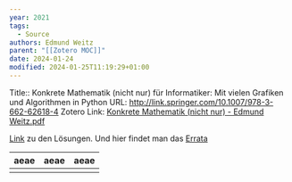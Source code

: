 ```yaml
---
year: 2021
tags:
  - Source
authors: Edmund Weitz
parent: "[[Zotero MOC]]"
date: 2024-01-24
modified: 2024-01-25T11:19:29+01:00
---
```


Title:: Konkrete Mathematik (nicht nur) für Informatiker: Mit vielen Grafiken und Algorithmen in Python
URL: http://link.springer.com/10.1007/978-3-662-62618-4
Zotero Link: [Konkrete Mathematik (nicht nur) - Edmund Weitz.pdf](zotero://select/library/items/4BRJ8U7X)

[Link](zotero://select/library/items/DYHES7ZG) zu den Lösungen. Und hier findet man das [Errata](http://weitz.de/KMFI/9783662626177_Errata.pdf)

| aeae | aeae | aeae |
| ---- | ---- | ---- |
|  |  |  |
